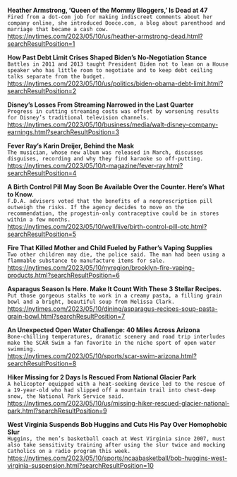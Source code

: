 **Heather Armstrong, ‘Queen of the Mommy Bloggers,’ Is Dead at 47**\
`Fired from a dot-com job for making indiscreet comments about her company online, she introduced Dooce.com, a blog about parenthood and marriage that became a cash cow.`\
https://nytimes.com/2023/05/10/us/heather-armstrong-dead.html?searchResultPosition=1

**How Past Debt Limit Crises Shaped Biden’s No-Negotiation Stance**\
`Battles in 2011 and 2013 taught President Biden not to lean on a House speaker who has little room to negotiate and to keep debt ceiling talks separate from the budget.`\
https://nytimes.com/2023/05/10/us/politics/biden-obama-debt-limit.html?searchResultPosition=2

**Disney’s Losses From Streaming Narrowed in the Last Quarter**\
`Progress in cutting streaming costs was offset by worsening results for Disney’s traditional television channels.`\
https://nytimes.com/2023/05/10/business/media/walt-disney-company-earnings.html?searchResultPosition=3

**Fever Ray’s Karin Dreijer, Behind the Mask**\
`The musician, whose new album was released in March, discusses disguises, recording and why they find karaoke so off-putting.`\
https://nytimes.com/2023/05/10/t-magazine/fever-ray.html?searchResultPosition=4

**A Birth Control Pill May Soon Be Available Over the Counter. Here’s What to Know.**\
`F.D.A. advisers voted that the benefits of a nonprescription pill outweigh the risks. If the agency decides to move on the recommendation, the progestin-only contraceptive could be in stores within a few months.`\
https://nytimes.com/2023/05/10/well/live/birth-control-pill-otc.html?searchResultPosition=5

**Fire That Killed Mother and Child Fueled by Father’s Vaping Supplies**\
`Two other children may die, the police said. The man had been using a flammable substance to manufacture items for sale.`\
https://nytimes.com/2023/05/10/nyregion/brooklyn-fire-vaping-products.html?searchResultPosition=6

**Asparagus Season Is Here. Make It Count With These 3 Stellar Recipes.**\
`Put those gorgeous stalks to work in a creamy pasta, a filling grain bowl and a bright, beautiful soup from Melissa Clark.`\
https://nytimes.com/2023/05/10/dining/asparagus-recipes-soup-pasta-grain-bowl.html?searchResultPosition=7

**An Unexpected Open Water Challenge: 40 Miles Across Arizona**\
`Bone-chilling temperatures, dramatic scenery and road trip interludes make the SCAR Swim a fan favorite in the niche sport of open water swimming.`\
https://nytimes.com/2023/05/10/sports/scar-swim-arizona.html?searchResultPosition=8

**Hiker Missing for 2 Days Is Rescued From National Glacier Park**\
`A helicopter equipped with a heat-seeking device led to the rescue of a 19-year-old who had slipped off a mountain trail into chest-deep snow, the National Park Service said.`\
https://nytimes.com/2023/05/10/us/missing-hiker-rescued-glacier-national-park.html?searchResultPosition=9

**West Virginia Suspends Bob Huggins and Cuts His Pay Over Homophobic Slur**\
`Huggins, the men’s basketball coach at West Virginia since 2007, must also take sensitivity training after using the slur twice and mocking Catholics on a radio program this week.`\
https://nytimes.com/2023/05/10/sports/ncaabasketball/bob-huggins-west-virginia-suspension.html?searchResultPosition=10

